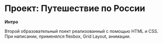 # Проект: Путешествие по России

**Интро**

Второй образовательный поект реализованный с помощью HTML и CSS. При написании, применялся flexbox, Grid Layout, анимации.

